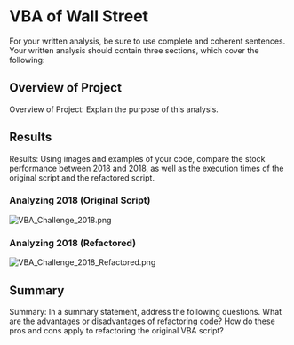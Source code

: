 # VBA of Wall Street

For your written analysis, be sure to use complete and coherent sentences. Your written analysis should contain three sections, which cover the following:

## Overview of Project
Overview of Project: Explain the purpose of this analysis.

## Results
Results: Using images and examples of your code, compare the stock performance between 2018 and 2018, as well as the execution times of the original script and the refactored script.

### Analyzing 2018 (Original Script)

![VBA_Challenge_2018.png](stock-analysis/Resources/VBA_Challenge_2018.png)

### Analyzing 2018 (Refactored)

![VBA_Challenge_2018_Refactored.png](stock-analysis/Resources/VBA_Challenge_2018_Refactored.png)

## Summary
Summary: In a summary statement, address the following questions.
        What are the advantages or disadvantages of refactoring code?
        How do these pros and cons apply to refactoring the original VBA script?
